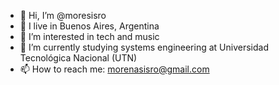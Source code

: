 - 👋 Hi, I’m @moresisro
- 📍 I live in Buenos Aires, Argentina
- 👀 I’m interested in tech and music
- 🌱 I’m currently studying systems engineering at Universidad Tecnológica Nacional (UTN)
- 📫 How to reach me: morenasisro@gmail.com

